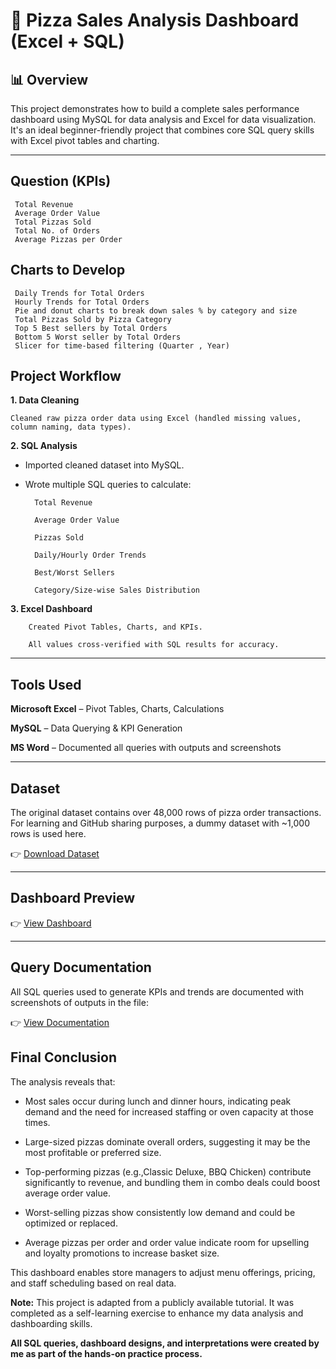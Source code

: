 # 🍕 Pizza Sales Analysis Dashboard (Excel + SQL)

## 📊 Overview
This project demonstrates how to build a complete sales performance dashboard using MySQL for data analysis and Excel for data visualization. It's an ideal beginner-friendly project that combines core SQL query skills with Excel pivot tables and charting.

---


## Question (KPIs)
     Total Revenue
     Average Order Value
     Total Pizzas Sold
     Total No. of Orders
     Average Pizzas per Order

## Charts to Develop
     Daily Trends for Total Orders
     Hourly Trends for Total Orders
     Pie and donut charts to break down sales % by category and size
     Total Pizzas Sold by Pizza Category
     Top 5 Best sellers by Total Orders
     Bottom 5 Worst seller by Total Orders
     Slicer for time-based filtering (Quarter , Year)

## Project Workflow
**1. Data Cleaning**


    Cleaned raw pizza order data using Excel (handled missing values, column naming, data types).

**2. SQL Analysis**

* Imported cleaned dataset into MySQL.

* Wrote multiple SQL queries to calculate:

        Total Revenue

        Average Order Value

        Pizzas Sold

        Daily/Hourly Order Trends

        Best/Worst Sellers

        Category/Size-wise Sales Distribution

**3. Excel Dashboard**

        Created Pivot Tables, Charts, and KPIs.

        All values cross-verified with SQL results for accuracy.


---

## Tools Used
**Microsoft Excel** – Pivot Tables, Charts, Calculations

**MySQL** – Data Querying & KPI Generation

**MS Word** – Documented all queries with outputs and screenshots



---
## Dataset

The original dataset contains over 48,000 rows of pizza order transactions.  
For learning and GitHub sharing purposes, a dummy dataset with ~1,000 rows is used here.

👉 [Download Dataset](https://github.com/fromciviltodata/project-pizza-sales-kpi-dashboard/blob/main/project_pizza_sales_excel.xlsx)


---

## Dashboard Preview

👉 [View Dashboard](https://github.com/fromciviltodata/project-pizza-sales-kpi-dashboard/blob/main/dahsboard_image.JPG)

---
## Query Documentation
All SQL queries used to generate KPIs and trends are documented with screenshots of outputs in the file:

👉 [View Documentation](https://github.com/fromciviltodata/project-pizza-sales-kpi-dashboard/blob/main/PIZZA%20SALES%20SQL%20QUERIES.docx)

## Final Conclusion
The analysis reveals that:

* Most sales occur during lunch and dinner hours, indicating peak demand and the need for increased staffing or oven capacity at those times.

* Large-sized pizzas dominate overall orders, suggesting it may be the most profitable or preferred size.

* Top-performing pizzas (e.g.,Classic Deluxe, BBQ Chicken) contribute significantly to revenue, and bundling them in combo deals could boost average order value.

* Worst-selling pizzas show consistently low demand and could be optimized or replaced.

* Average pizzas per order and order value indicate room for upselling and loyalty promotions to increase basket size.

This dashboard enables store managers to adjust menu offerings, pricing, and staff scheduling based on real data.


**Note:** This project is adapted from a publicly available tutorial. It was completed as a self-learning exercise to enhance my data analysis and dashboarding skills.

**All SQL queries, dashboard designs, and interpretations were created by me as part of the hands-on practice process.**
